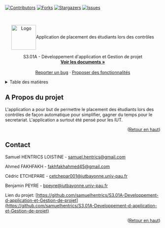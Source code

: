 <div id="top"></div>

[![Contributors][contributors-shield]][contributors-url]
[![Forks][forks-shield]][forks-url]
[![Stargazers][stars-shield]][stars-url]
[![Issues][issues-shield]][issues-url]

<!-- PROJECT LOGO -->
<br />
<br />
<div align="center">
  <img src="images/ciseau_115.png" alt="Logo" width="80" height="80"

  <h3 align="center">Application de placement des étudiants lors des contrôles</h3>

  <p align="center">
    S3.01A - Développement d'application et Gestion de projet
    <br />
    <a href="https://github.com/samuelhentrics/S3.01A-Developpement-d-application-et-Gestion-de-projet/tree/master/docs"><strong>Voir les documents »</strong></a>
    <br />
    <br />
    <a href="https://github.com/samuelhentrics/S3.01A-Developpement-d-application-et-Gestion-de-projet/issues/1">Reporter un bug</a>
    ·
    <a href="https://github.com/samuelhentrics/S3.01A-Developpement-d-application-et-Gestion-de-projet/issues/2">Proposer des fonctionnalités</a>
  </p>
</div>



<!-- TABLE OF CONTENTS -->
<details>
  <summary>Table des matières</summary>
  <ol>
    <li>
      <a href="#a-propos-du-projet">A propos du projet</a>
    </li>
  </ol>
</details>



<!-- ABOUT THE PROJECT -->
## A Propos du projet

L'application a pour but de permettre le placement des étudiants lors des contrôles de façon automatique pour simplifier, gagner du temps pour le secretariat. L'application a surtout été pensé pour les IUT.

<p align="right">(<a href="#top">Retour en haut</a>)</p>


<!-- CONTACT -->
## Contact

Samuel HENTRICS LOISTINE -  samuel.hentrics@gmail.com

Ahmed FAKHFAKH - fakhfakhahmed45@gmail.com

Cédric ETCHEPARE - cetchepar001@iutbayonne.univ-pau.fr

Benjamin PEYRE - bpeyre@iutbayonne.univ-pau.fr

Lien du projet: [https://github.com/samuelhentrics/S3.01A-Developpement-d-application-et-Gestion-de-projet](https://github.com/samuelhentrics/S3.01A-Developpement-d-application-et-Gestion-de-projet)

<p align="right">(<a href="#top">Retour en haut</a>)</p>


<!-- MARKDOWN LINKS & IMAGES -->
<!-- https://www.markdownguide.org/basic-syntax/#reference-style-links -->
[contributors-shield]: https://img.shields.io/github/contributors/samuelhentrics/S3.01A-Developpement-d-application-et-Gestion-de-projet?style=for-the-badge
[contributors-url]: https://github.com/samuelhentrics/S3.01A-Developpement-d-application-et-Gestion-de-projet/graphs/contributors
[forks-shield]: https://img.shields.io/github/forks/samuelhentrics/S3.01A-Developpement-d-application-et-Gestion-de-projet.svg?style=for-the-badge
[forks-url]: https://github.com/samuelhentrics/S3.01A-Developpement-d-application-et-Gestion-de-projet/network/members
[stars-shield]: https://img.shields.io/github/stars/samuelhentrics/S3.01A-Developpement-d-application-et-Gestion-de-projet.svg?style=for-the-badge
[stars-url]: https://github.com/samuelhentrics/S3.01A-Developpement-d-application-et-Gestion-de-projet/stargazers
[issues-shield]: https://img.shields.io/github/issues/samuelhentrics/S3.01A-Developpement-d-application-et-Gestion-de-projet.svg?style=for-the-badge
[issues-url]: https://github.com/samuelhentrics/S3.01A-Developpement-d-application-et-Gestion-de-projet/issues
